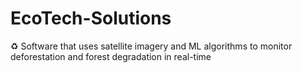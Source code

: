 # EcoTech-Solutions
♻ Software that uses satellite imagery and ML algorithms to monitor deforestation and forest degradation in real-time
